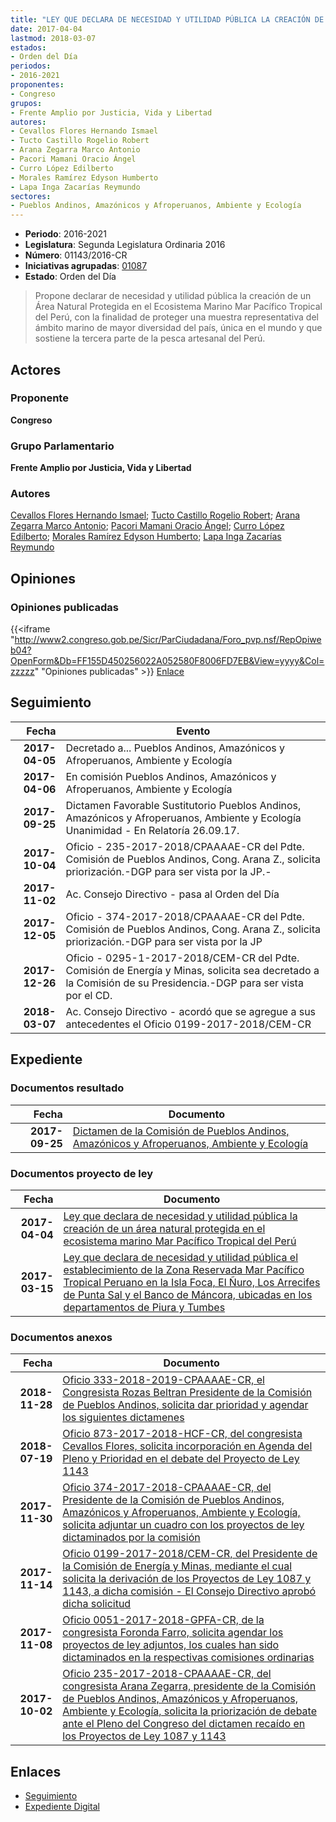 ```yaml
---
title: "LEY QUE DECLARA DE NECESIDAD Y UTILIDAD PÚBLICA LA CREACIÓN DE UN ÁREA NATURAL PROTEGIDA EN EL ECOSISTEMA MARINO MAR PACÍFICO TROPICAL DEL PERÚ"
date: 2017-04-04
lastmod: 2018-03-07
estados:
- Orden del Día
periodos:
- 2016-2021
proponentes:
- Congreso
grupos:
- Frente Amplio por Justicia, Vida y Libertad
autores:
- Cevallos Flores Hernando Ismael
- Tucto Castillo Rogelio Robert
- Arana Zegarra Marco Antonio
- Pacori Mamani Oracio Ángel
- Curro López Edilberto
- Morales Ramírez Edyson Humberto
- Lapa Inga Zacarías Reymundo
sectores:
- Pueblos Andinos, Amazónicos y Afroperuanos, Ambiente y Ecología
---
```

- **Periodo**: 2016-2021
- **Legislatura**: Segunda Legislatura Ordinaria 2016
- **Número**: 01143/2016-CR
- **Iniciativas agrupadas**: [01087](../../01000/01087)
- **Estado**: Orden del Día

> Propone declarar de necesidad y utilidad pública la creación de un Área Natural Protegida en el Ecosistema Marino Mar Pacífico Tropical del Perú, con la finalidad de proteger una muestra representativa del ámbito marino de mayor diversidad del país, única en el mundo y que sostiene la tercera parte de la pesca artesanal del Perú.


## Actores

### Proponente

**Congreso**

### Grupo Parlamentario

**Frente Amplio por Justicia, Vida y Libertad**

### Autores

[Cevallos Flores Hernando Ismael](mailto:mailto:hcevallos@congreso.gob.pe); [Tucto Castillo Rogelio Robert](mailto:mailto:rtucto@congreso.gob.pe); [Arana Zegarra Marco Antonio](mailto:mailto:marana@congreso.gob.pe); [Pacori Mamani Oracio Ángel](mailto:mailto:opacori@congreso.gob.pe); [Curro López Edilberto](mailto:mailto:ecurro@congreso.gob.pe); [Morales Ramírez Edyson Humberto](mailto:mailto:emorales@congreso.gob.pe); [Lapa Inga Zacarías Reymundo](mailto:mailto:zlapa@congreso.gob.pe)

## Opiniones

### Opiniones publicadas

{{<iframe "http://www2.congreso.gob.pe/Sicr/ParCiudadana/Foro_pvp.nsf/RepOpiweb04?OpenForm&Db=FF155D450256022A052580F8006FD7EB&View=yyyy&Col=zzzzz" "Opiniones publicadas" >}}
[Enlace](http://www2.congreso.gob.pe/Sicr/ParCiudadana/Foro_pvp.nsf/RepOpiweb04?OpenForm&Db=FF155D450256022A052580F8006FD7EB&View=yyyy&Col=zzzzz)


## Seguimiento

| Fecha | Evento |
|------:|--------|
| **2017-04-05** | Decretado a... Pueblos Andinos, Amazónicos y Afroperuanos, Ambiente y Ecología |
| **2017-04-06** | En comisión Pueblos Andinos, Amazónicos y Afroperuanos, Ambiente y Ecología |
| **2017-09-25** | Dictamen Favorable Sustitutorio Pueblos Andinos, Amazónicos y Afroperuanos, Ambiente y Ecología Unanimidad - En Relatoría 26.09.17. |
| **2017-10-04** | Oficio - 235-2017-2018/CPAAAAE-CR del Pdte. Comisión de Pueblos Andinos, Cong. Arana Z., solicita priorización.-DGP para ser vista por la JP.- |
| **2017-11-02** | Ac. Consejo Directivo - pasa al Orden del Día |
| **2017-12-05** | Oficio - 374-2017-2018/CPAAAAE-CR del Pdte. Comisión de Pueblos Andinos, Cong. Arana Z., solicita priorización.-DGP para ser vista por la JP |
| **2017-12-26** | Oficio - 0295-1-2017-2018/CEM-CR del Pdte. Comisión de Energía y Minas, solicita sea decretado a la Comisión de su Presidencia.-DGP para ser vista por el CD. |
| **2018-03-07** | Ac. Consejo Directivo - acordó que se agregue a sus antecedentes el Oficio 0199-2017-2018/CEM-CR |

## Expediente

### Documentos resultado

| Fecha | Documento |
|------:|-----------|
| **2017-09-25** | [Dictamen de la Comisión de Pueblos Andinos, Amazónicos y Afroperuanos, Ambiente y Ecología](http://www.leyes.congreso.gob.pe/Documentos/2016_2021/Dictamenes/Proyectos_de_Ley/01087DC19MAY20170925.PDF) |

### Documentos proyecto de ley

| Fecha | Documento |
|------:|-----------|
| **2017-04-04** | [Ley que declara de necesidad y utilidad pública la creación de un área natural protegida en el ecosistema marino Mar Pacífico Tropical del Perú](http://www.leyes.congreso.gob.pe/Documentos/2016_2021/Proyectos_de_Ley_y_de_Resoluciones_Legislativas/PL0114320170404..pdf) |
| **2017-03-15** | [Ley que declara de necesidad y utilidad pública el establecimiento de la Zona Reservada Mar Pacífico Tropical Peruano en la Isla Foca, El Ñuro, Los Arrecifes de Punta Sal y el Banco de Máncora, ubicadas en los departamentos de Piura y Tumbes](http://www.leyes.congreso.gob.pe/Documentos/2016_2021/Proyectos_de_Ley_y_de_Resoluciones_Legislativas/PL0108720170315..pdf) |

### Documentos anexos

| Fecha | Documento |
|------:|-----------|
| **2018-11-28** | [Oficio 333-2018-2019-CPAAAAE-CR, el Congresista Rozas Beltran Presidente de la Comisión de Pueblos Andinos, solicita dar prioridad y agendar los siguientes dictamenes](http://www.leyes.congreso.gob.pe/Documentos/2016_2021/Oficios/Comisiones_Ordinarias/OFICIO-333-2018-2019-CPAAAAE-CR.pdf) |
| **2018-07-19** | [Oficio 873-2017-2018-HCF-CR, del congresista Cevallos Flores, solicita incorporación en Agenda del Pleno y Prioridad en el debate del Proyecto de Ley 1143](http://www.leyes.congreso.gob.pe/Documentos/2016_2021/Oficios/Congresistas/OFICIO-873-2017-2018-HCF-CR.PDF) |
| **2017-11-30** | [Oficio 374-2017-2018-CPAAAAE-CR, del Presidente de la Comisión de Pueblos Andinos, Amazónicos y Afroperuanos, Ambiente y Ecología, solicita adjuntar un cuadro con los proyectos de ley dictaminados por la comisión](http://www.leyes.congreso.gob.pe/Documentos/2016_2021/Oficios/Congresistas/OFICIO-374-2017-2018-CPAAAAE-CR.PDF) |
| **2017-11-14** | [Oficio 0199-2017-2018/CEM-CR, del Presidente de la Comisión de Energía y Minas, mediante el cual solicita la derivación de los Proyectos de Ley 1087 y 1143, a dicha comisión - El Consejo Directivo aprobó dicha solicitud](http://www.leyes.congreso.gob.pe/Documentos/2016_2021/Oficios/Comisiones_Ordinarias/OFICIO-0199-2017-2018-CEM-CR.pdf) |
| **2017-11-08** | [Oficio 0051-2017-2018-GPFA-CR, de la congresista Foronda Farro, solicita agendar los proyectos de ley adjuntos, los cuales han sido dictaminados en la respectivas comisiones ordinarias](http://www.leyes.congreso.gob.pe/Documentos/2016_2021/Oficios/Grupos_Parlamentarios/OFICIO-0051-2017-2018-GPFA-CR.pdf) |
| **2017-10-02** | [Oficio 235-2017-2018-CPAAAAE-CR, del congresista Arana Zegarra, presidente de la Comisión de Pueblos Andinos, Amazónicos y Afroperuanos, Ambiente y Ecología, solicita la priorización de debate ante el Pleno del Congreso del dictamen recaído en los Proyectos de Ley 1087 y 1143](http://www.leyes.congreso.gob.pe/Documentos/2016_2021/Oficios/Comisiones_Ordinarias/OFICIO-235-2017-2018-CPAAAAE-CR.pdf) |

## Enlaces

- [Seguimiento](http://www2.congreso.gob.pe/Sicr/TraDocEstProc/CLProLey2016.nsf/f7fff46988ca05b1052578e100829cc7/deb026dcea33488a052580f800778682?OpenDocument)
- [Expediente Digital](http://www2.congreso.gob.pe/Sicr/TraDocEstProc/CLProLey2016.nsf/f7fff46988ca05b1052578e100829cc7/deb026dcea33488a052580f800778682?OpenDocument&Click=05257FB7005EB655.eb71d0cf91d8294e05256cdf006b5706/$Body/0.1C6C)

